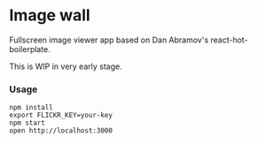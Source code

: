 Image wall
=====================

Fullscreen image viewer app based on Dan Abramov's react-hot-boilerplate.

This is WIP in very early stage.

### Usage

```
npm install
export FLICKR_KEY=your-key
npm start
open http://localhost:3000
```
